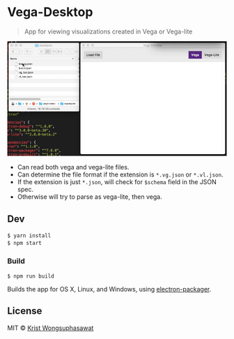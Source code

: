 # Vega-Desktop

> App for viewing visualizations created in Vega or Vega-lite

![Vega-Desktop](images/v1.0.0.gif)

- Can read both vega and vega-lite files.
- Can determine the file format if the extension is `*.vg.json` or `*.vl.json`.
- If the extension is just `*.json`, will check for `$schema` field in the JSON spec.
- Otherwise will try to parse as vega-lite, then vega.

## Dev

```bash
$ yarn install
$ npm start
```

### Build

```
$ npm run build
```

Builds the app for OS X, Linux, and Windows, using [electron-packager](https://github.com/electron-userland/electron-packager).


## License

MIT © [Krist Wongsuphasawat](http://kristw.yellowpigz.com)
